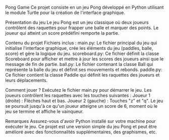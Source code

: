 Pong Game
Ce projet consiste en un jeu Pong développé en Python utilisant le module Turtle pour la création de l'interface graphique.

Présentation du jeu
Le jeu Pong est un jeu classique où deux joueurs contrôlent des raquettes pour frapper une balle et marquer des points. Le joueur qui atteint un score prédéfini remporte la partie.

Contenu du projet
Fichiers inclus :
main.py: Le fichier principal du jeu qui initialise l'interface graphique, crée les éléments du jeu (paddles, balle, score) et gère la logique du jeu.
scoreboard.py: Ce fichier définit la classe Scoreboard pour afficher et mettre à jour les scores des joueurs ainsi que le message de fin de partie.
ball.py: Le fichier contenant la classe Ball qui représente la balle du jeu et définit ses mouvements et rebonds.
paddle.py: Ce fichier contient la classe Paddle qui définit les raquettes des joueurs et leurs déplacements.

Comment jouer ?
Exécutez le fichier main.py pour démarrer le jeu.
Les joueurs contrôlent les raquettes avec les touches suivantes :
Joueur 1 (droite) : Flèches haut et bas.
Joueur 2 (gauche) : Touches "z" et "q".
Le jeu se poursuit jusqu'à ce qu'un joueur atteigne un score de 6, moment où le jeu se termine et affiche le vainqueur.

Remarques
Assurez-vous d'avoir Python installé sur votre machine pour exécuter le jeu.
Ce projet est une version simple du jeu Pong et peut être amélioré avec des fonctionnalités supplémentaires, des graphismes, etc.
